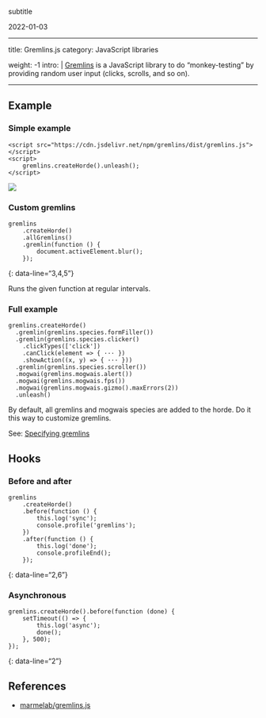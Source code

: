 subtitle

2022-01-03

------------------------------------------------------------------------

title: Gremlins.js category: JavaScript libraries

weight: -1 intro: | [Gremlins](https://github.com/marmelab/gremlins.js) is a JavaScript library to do “monkey-testing” by providing random user input (clicks, scrolls, and so on).

------------------------------------------------------------------------

Example
-------

### Simple example

    <script src="https://cdn.jsdelivr.net/npm/gremlins/dist/gremlins.js"></script>
    <script>
        gremlins.createHorde().unleash();
    </script>

![](https://camo.githubusercontent.com/130e101ee69d4d9b6f065df0a0404c861eb5ce18/687474703a2f2f7374617469632e6d61726d656c61622e636f6d2f746f646f2e676966?q=99)

### Custom gremlins

    gremlins
        .createHorde()
        .allGremlins()
        .gremlin(function () {
            document.activeElement.blur();
        });

{: data-line=“3,4,5”}

Runs the given function at regular intervals.

### Full example

    gremlins.createHorde()
      .gremlin(gremlins.species.formFiller())
      .gremlin(gremlins.species.clicker()
        .clickTypes(['click'])
        .canClick(element => { ··· })
        .showAction((x, y) => { ··· }))
      .gremlin(gremlins.species.scroller())
      .mogwai(gremlins.mogwais.alert())
      .mogwai(gremlins.mogwais.fps())
      .mogwai(gremlins.mogwais.gizmo().maxErrors(2))
      .unleash()

By default, all gremlins and mogwais species are added to the horde. Do it this way to customize gremlins.

See: [Specifying gremlins](https://github.com/marmelab/gremlins.js#setting-gremlins-and-mogwais-to-use-in-a-test)

Hooks
-----

### Before and after

    gremlins
        .createHorde()
        .before(function () {
            this.log('sync');
            console.profile('gremlins');
        })
        .after(function () {
            this.log('done');
            console.profileEnd();
        });

{: data-line=“2,6”}

### Asynchronous

    gremlins.createHorde().before(function (done) {
        setTimeout(() => {
            this.log('async');
            done();
        }, 500);
    });

{: data-line=“2”}

References
----------

-   [marmelab/gremlins.js](https://github.com/marmelab/gremlins.js)
